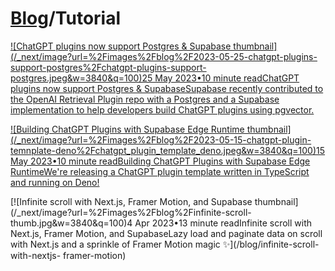 # [Blog](/blog)/Tutorial

[![ChatGPT plugins now support Postgres & Supabase
thumbnail](/_next/image?url=%2Fimages%2Fblog%2F2023-05-25-chatgpt-plugins-
support-postgres%2Fchatgpt-plugins-support-postgres.jpeg&w=3840&q=100)25 May
2023•10 minute readChatGPT plugins now support Postgres & SupabaseSupabase
recently contributed to the OpenAI Retrieval Plugin repo with a Postgres and a
Supabase implementation to help developers build ChatGPT plugins using
pgvector.](/blog/chatgpt-plugins-support-postgres)

[![Building ChatGPT Plugins with Supabase Edge Runtime
thumbnail](/_next/image?url=%2Fimages%2Fblog%2F2023-05-15-chatgpt-plugin-
temnplate-deno%2Fchatgpt_plugin_template_deno.jpeg&w=3840&q=100)15 May 2023•10
minute readBuilding ChatGPT Plugins with Supabase Edge RuntimeWe're releasing
a ChatGPT plugin template written in TypeScript and running on
Deno!](/blog/building-chatgpt-plugins-template)

[![Infinite scroll with Next.js, Framer Motion, and Supabase
thumbnail](/_next/image?url=%2Fimages%2Fblog%2Finfinite-scroll-
thumb.jpg&w=3840&q=100)4 Apr 2023•13 minute readInfinite scroll with Next.js,
Framer Motion, and SupabaseLazy load and paginate data on scroll with Next.js
and a sprinkle of Framer Motion magic ✨](/blog/infinite-scroll-with-nextjs-
framer-motion)

